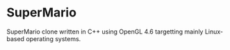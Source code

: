 # SuperMario
SuperMario clone written in C++ using OpenGL 4.6 targetting mainly Linux-based operating systems.
